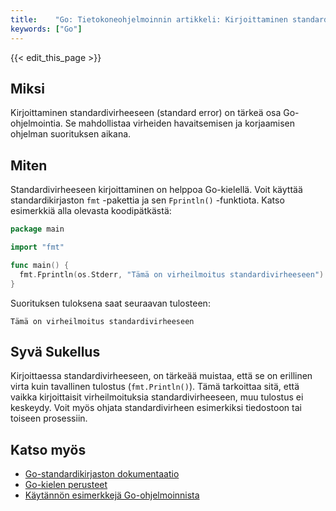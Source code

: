 ```yaml
---
title:    "Go: Tietokoneohjelmoinnin artikkeli: Kirjoittaminen standardi virhekanavaan"
keywords: ["Go"]
---
```


{{< edit_this_page >}}

## Miksi

Kirjoittaminen standardivirheeseen (standard error) on tärkeä osa Go-ohjelmointia. Se mahdollistaa virheiden havaitsemisen ja korjaamisen ohjelman suorituksen aikana.

## Miten

Standardivirheeseen kirjoittaminen on helppoa Go-kielellä. Voit käyttää standardikirjaston `fmt` -pakettia ja sen `Fprintln()` -funktiota. Katso esimerkkiä alla olevasta koodipätkästä:

```Go
package main

import "fmt"

func main() {
  fmt.Fprintln(os.Stderr, "Tämä on virheilmoitus standardivirheeseen")
}
```

Suorituksen tuloksena saat seuraavan tulosteen:

```
Tämä on virheilmoitus standardivirheeseen
```

## Syvä Sukellus

Kirjoittaessa standardivirheeseen, on tärkeää muistaa, että se on erillinen virta kuin tavallinen tulostus (`fmt.Println()`). Tämä tarkoittaa sitä, että vaikka kirjoittaisit virheilmoituksia standardivirheeseen, muu tulostus ei keskeydy. Voit myös ohjata standardivirheen esimerkiksi tiedostoon tai toiseen prosessiin.

## Katso myös
- [Go-standardikirjaston dokumentaatio](https://golang.org/pkg/)
- [Go-kielen perusteet](https://tour.golang.org/welcome)
- [Käytännön esimerkkejä Go-ohjelmoinnista](https://github.com/golang/go/wiki/Learn)